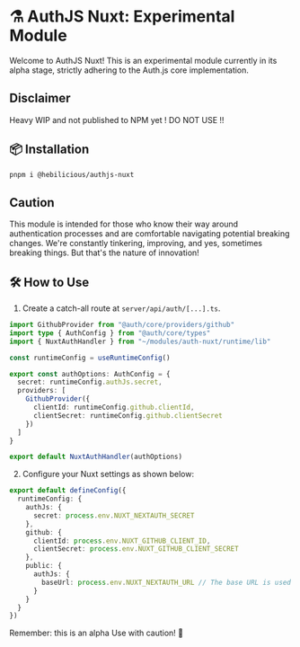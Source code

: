 # ⚗️ AuthJS Nuxt: Experimental Module

Welcome to AuthJS Nuxt! This is an experimental module currently in its alpha stage, strictly adhering to the Auth.js core implementation.

## Disclaimer

Heavy WIP and not published to NPM yet !
DO NOT USE !!

## 📦 Installation

```bash
pnpm i @hebilicious/authjs-nuxt
```

## Caution

This module is intended for those who know their way around authentication processes and are comfortable navigating potential breaking changes. We're constantly tinkering, improving, and yes, sometimes breaking things. But that's the nature of innovation!

## 🛠️ How to Use

1. Create a catch-all route at `server/api/auth/[...].ts`. 

```ts
import GithubProvider from "@auth/core/providers/github"
import type { AuthConfig } from "@auth/core/types"
import { NuxtAuthHandler } from "~/modules/auth-nuxt/runtime/lib"

const runtimeConfig = useRuntimeConfig()

export const authOptions: AuthConfig = {
  secret: runtimeConfig.authJs.secret,
  providers: [
    GithubProvider({
      clientId: runtimeConfig.github.clientId,
      clientSecret: runtimeConfig.github.clientSecret
    })
  ]
}

export default NuxtAuthHandler(authOptions)
```

2. Configure your Nuxt settings as shown below:

```ts
export default defineConfig({
  runtimeConfig: {
    authJs: {
      secret: process.env.NUXT_NEXTAUTH_SECRET
    },
    github: {
      clientId: process.env.NUXT_GITHUB_CLIENT_ID,
      clientSecret: process.env.NUXT_GITHUB_CLIENT_SECRET
    },
    public: {
      authJs: {
        baseUrl: process.env.NUXT_NEXTAUTH_URL // The base URL is used for the Origin Check
      }
    }
  }
})
```

Remember: this is an alpha
Use with caution! 🏇